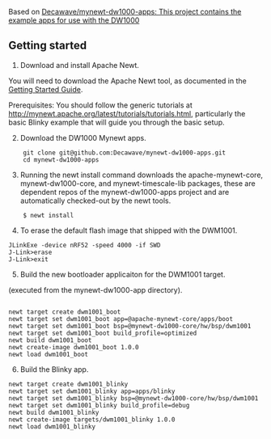 <!--
#
# Licensed to the Apache Software Foundation (ASF) under one
# or more contributor license agreements.  See the NOTICE file
# distributed with this work for additional information
# regarding copyright ownership.  The ASF licenses this file
# to you under the Apache License, Version 2.0 (the
# "License"); you may not use this file except in compliance
# with the License.  You may obtain a copy of the License at
#
# http://www.apache.org/licenses/LICENSE-2.0
#
# Unless required by applicable law or agreed to in writing,
# software distributed under the License is distributed on an
# "AS IS" BASIS, WITHOUT WARRANTIES OR CONDITIONS OF ANY
#  KIND, either express or implied.  See the License for the
# specific language governing permissions and limitations
# under the License.
#
-->

Based on [Decawave/mynewt-dw1000-apps: This project contains the example apps for use with the DW1000](https://github.com/Decawave/mynewt-dw1000-apps)

## Getting started

1. Download and install Apache Newt.

You will need to download the Apache Newt tool, as documented in the [Getting Started Guide](http://mynewt.apache.org/latest/get_started/index.html). 

Prerequisites: You should follow the generic tutorials at http://mynewt.apache.org/latest/tutorials/tutorials.html, particularly the basic Blinky example that will guide you through the basic setup.

2. Download the DW1000 Mynewt apps.

```no-highlight
    git clone git@github.com:Decawave/mynewt-dw1000-apps.git
    cd mynewt-dw1000-apps
```

3. Running the newt install command downloads the apache-mynewt-core, mynewt-dw1000-core, and mynewt-timescale-lib packages, these are dependent repos of the mynewt-dw1000-apps project and are automatically checked-out by the newt tools.

```no-highlight
    $ newt install
```

4. To erase the default flash image that shipped with the DWM1001.

```no-highlight
JLinkExe -device nRF52 -speed 4000 -if SWD
J-Link>erase
J-Link>exit
```

5. Build the new bootloader applicaiton for the DWM1001 target.

(executed from the mynewt-dw1000-app directory).

```no-highlight

newt target create dwm1001_boot
newt target set dwm1001_boot app=@apache-mynewt-core/apps/boot
newt target set dwm1001_boot bsp=@mynewt-dw1000-core/hw/bsp/dwm1001
newt target set dwm1001_boot build_profile=optimized 
newt build dwm1001_boot
newt create-image dwm1001_boot 1.0.0
newt load dwm1001_boot

```

6. Build the Blinky app.

```no-highlight
newt target create dwm1001_blinky
newt target set dwm1001_blinky app=apps/blinky
newt target set dwm1001_blinky bsp=@mynewt-dw1000-core/hw/bsp/dwm1001
newt target set dwm1001_blinky build_profile=debug
newt build dwm1001_blinky
newt create-image targets/dwm1001_blinky 1.0.0
newt load dwm1001_blinky
```